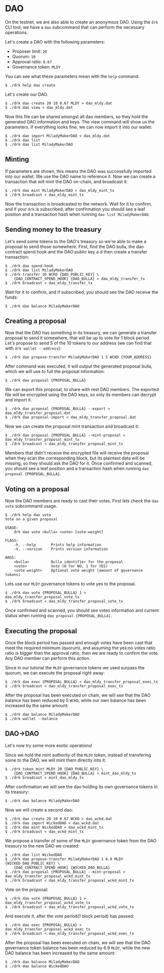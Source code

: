 # DAO

On the testnet, we are also able to create an anonymous DAO. Using
the `drk` CLI tool, we have a `dao` subcommand that can perform the
necessary operations.

Let's create a DAO with the following parameters:

* Proposer limit: `20`
* Quorum: `10`
* Approval ratio: `0.67`
* Governance token: `MLDY`

You can see what these parameters mean with the `help` command.

```
$ ./drk help dao create
```

Let's create our DAO.

```
$ ./drk dao create 20 10 0.67 MLDY > dao_mldy.dat
$ ./drk dao view < dao_mldy.dat
```

Now this file can be shared amongst all dao members, so they
hold the generated DAO information and keys. The view command
will show us the parameters. If everything looks fine, we can
now import it into our wallet:

```
$ ./drk dao import MiladyMakerDAO < dao_mldy.dat
$ ./drk dao list
$ ./drk dao list MiladyMakerDAO
```

## Minting

If parameters are shown, this means the DAO was successfully imported
into our wallet. We use the DAO name to reference it. Now we can create
a transaction that will mint the DAO on-chain, and broadcast it:

```
$ ./drk dao mint MiladyMakerDAO > dao_mldy_mint_tx
$ ./drk broadcast < dao_mldy_mint_tx
```

Now the transaction is broadcasted to the network. Wait for it to
confirm, and if your `drk` is subscribed, after confirmation you
should see a leaf position and a transaction hash when running
`dao list MiladyMakerDAO`.

## Sending money to the treasury

Let's send some tokens to the DAO's treasury so we're able to make
a proposal to send those somewhere. First, find the DAO bulla, the
dao contract spend hook and the DAO public key a d then create a
transfer transaction:

```
$ ./drk dao spend-hook
$ ./drk dao list MiladyMakerDAO
$ ./drk transfer 10 WCKD {DAO_PUBLIC_KEY} \
    {DAO_CONTRACT_SPEND_HOOK} {DAO_BULLA} > dao_mldy_transfer_tx
$ ./drk broadcast < dao_mldy_transfer_tx
```

Wait for it to confirm, and if subscribed, you should see the DAO
receive the funds:

```
$ ./drk dao balance MiladyMakerDAO
```

## Creating a proposal

Now that the DAO has something in its treasury, we can generate a
transfer proposal to send it somewhere, that will be up to vote
for 1 block period. Let's propose to send 5 of the 10 tokens to
our address (we can find that with `drk wallet --address`):

```
$ ./drk dao propose-transfer MiladyMakerDAO 1 5 WCKD {YOUR_ADDRESS}
```

After command was executed, it will output the generated proposal
bulla, which we will use to full the proposal information:

```
$ ./drk dao proposal {PROPOSAL_BULLA}
```

We can export this proposal, to share with rest DAO members.
The exported file will be encrypted using the DAO keys, so only
its members can decrypt and import it.

```
$ ./drk dao proposal {PROPOSAL_BULLA} --export > dao_mldy_transfer_proposal.dat
$ ./drk dao proposal-import < dao_mldy_transfer_proposal.dat
```

Now we can create the proposal mint transaction and broadcast it:
```
$ ./drk dao proposal {PROPOSAL_BULLA} --mint-proposal > dao_mldy_transfer_proposal_mint_tx
$ ./drk broadcast < dao_mldy_transfer_proposal_mint_tx
```

Members that didn't receive the encrypted file will receive the
proposal when they scan the corresponding block, but its plaintext
data will be missing, so they should ask the DAO for it.
Once confirmed and scanned, you should see a leaf position and a
transaction hash when running `dao proposal {PROPOSAL_BULLA}`.

## Voting on a proposal

Now the DAO members are ready to cast their votes.
First lets check the `dao vote` subcommand usage.

```
$ ./drk help dao vote
Vote on a given proposal

USAGE:
    drk dao vote <bulla> <vote> [vote-weight]

FLAGS:
    -h, --help       Prints help information
    -V, --version    Prints version information

ARGS:
    <bulla>          Bulla identifier for the proposal
    <vote>           Vote (0 for NO, 1 for YES)
    <vote-weight>    Optional vote weight (amount of governance tokens)
```

Lets use our `MLDY` governance tokens to vote yes to the proposal.

```
$ ./drk dao vote {PROPOSAL_BULLA} 1 > dao_mldy_transfer_proposal_vote_tx
$ ./drk broadcast < dao_mldy_transfer_proposal_vote_tx
```

Once confirmed and scanned, you should see votes information and
current status when running `dao proposal {PROPOSAL_BULLA}`.

## Executing the proposal

Once the block period has passed and enough votes have been cast that
meet the required minimum (quorum), and assuming the yes:no votes ratio
ratio is bigger than the approval ratio, then we are ready to confirm
the vote. Any DAO member can perform this action.

Since in our tutorial the `MLDY` governance tokens we used surpass the
quorum, we can execute the proposal right away:

```
$ ./drk dao exec {PROPOSAL_BULLA} > dao_mldy_transfer_proposal_exec_tx
$ ./drk broadcast < dao_mldy_transfer_proposal_exec_tx
```

After the proposal has been executed on chain, we will see that
the DAO balance has been reduced by 5 `WCKD`, while our own balance
has been increased by the same amount:

```
$ ./drk dao balance MiladyMakerDAO
$ ./drk wallet --balance
```

## DAO->DAO

Let's now try some more exotic operations!

Since we hold the mint authority of the `MLDY` token,
instead of transfering some to the DAO, we will mint them
directly into it:

```
$ ./drk token mint MLDY 20 {DAO_PUBLIC_KEY} \
    {DAO_CONTRACT_SPEND_HOOK} {DAO_BULLA} > mint_dao_mldy_tx
$ ./drk broadcast < mint_dao_mldy_tx
```

After confirmation we will see the dao holding its own
governance tokens in its treasury:

```
$ ./drk dao balance MiladyMakerDAO
```

Now we will create a second dao:

```
$ ./drk dao create 20 10 0.67 WCKD > dao_wckd.dat
$ ./drk dao import WickedDAO < dao_wckd.dat
$ ./drk dao mint WickedDAO > dao_wckd_mint_tx
$ ./drk broadcast < dao_wckd_mint_tx
```

We propose a transfer of some of the `MLDY` governance token
from the DAO treasury to the new DAO we created:

```
$ ./drk dao list WickedDAO
$ ./drk dao propose-transfer MiladyMakerDAO 1 6.9 MLDY {WICKED_DAO_PUBLIC_KEY} \
    {DAO_CONTRACT_SPEND_HOOK} {WICKED_DAO_BULLA}
$ ./drk dao proposal {PROPOSAL_BULLA} --mint-proposal > dao_mldy_transfer_proposal_wckd_mint_tx
$ ./drk broadcast < dao_mldy_transfer_proposal_wckd_mint_tx
```

Vote on the proposal:

```
$ ./drk dao vote {PROPOSAL_BULLA} 1 > dao_mldy_transfer_proposal_wckd_vote_tx
$ ./drk broadcast < dao_mldy_transfer_proposal_wckd_vote_tx
```

And execute it, after the vote period(1 block period) has passed:

```
$ ./drk dao exec {PROPOSAL_BULLA} > dao_mldy_transfer_proposal_wckd_exec_tx
$ ./drk broadcast < dao_mldy_transfer_proposal_wckd_exec_tx
```

After the proposal has been executed on chain, we will see that
the DAO governance token balance has been reduced by 6.9 `MLDY`,
while the new DAO balance has been increased by the same amount:

```
$ ./drk dao balance MiladyMakerDAO
$ ./drk dao balance WickedDAO
```
